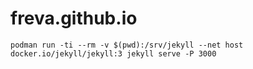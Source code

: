 # freva.github.io

```
podman run -ti --rm -v $(pwd):/srv/jekyll --net host docker.io/jekyll/jekyll:3 jekyll serve -P 3000
```
